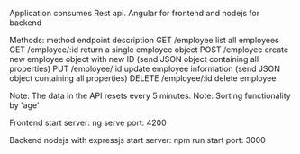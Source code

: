 Application consumes Rest api. Angular for frontend and nodejs for backend

Methods:
method	endpoint	     description
GET	   /employee	     list all employees
GET    /employee/:id	 return a single employee object
POST   /employee	     create new employee object with new ID (send JSON object containing all properties)
PUT    /employee/:id	 update employee information (send JSON object containing all properties)
DELETE /employee/:id	 delete employee

Note: The data in the API resets every 5 minutes.
Note: Sorting functionality by 'age' 

Frontend 
  start server:
    ng serve
    port: 4200
 

Backend 
  nodejs with expressjs
  start server:
    npm run start
	port: 3000
	